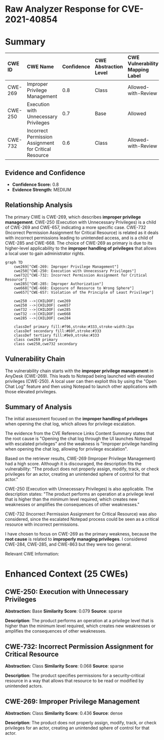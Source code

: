 # Raw Analyzer Response for CVE-2021-40854

# Summary
| CWE ID  | CWE Name                                                        | Confidence | CWE Abstraction Level | CWE Vulnerability Mapping Label | CWE-Vulnerability Mapping Notes |
| :-------- | :-------------------------------------------------------------- | :--------- | :---------------------- | :------------------------------ | :------------------------------ |
| CWE-269 | Improper Privilege Management                                   | 0.8        | Class                   | Allowed-with-Review             | Primary CWE                     |
| CWE-250 | Execution with Unnecessary Privileges                           | 0.7        | Base                    | Allowed                         | Secondary Candidate              |
| CWE-732 | Incorrect Permission Assignment for Critical Resource           | 0.6        | Class                   | Allowed-with-Review             | Secondary Candidate              |

## Evidence and Confidence

*   **Confidence Score:** 0.8
*   **Evidence Strength:** MEDIUM

## Relationship Analysis
The primary CWE is CWE-269, which describes **improper privilege management**. CWE-250 (Execution with Unnecessary Privileges) is a child of CWE-269 and CWE-657, indicating a more specific case. CWE-732 (Incorrect Permission Assignment for Critical Resource) is related as it deals with incorrect permissions leading to unintended access, and is a child of CWE-285 and CWE-668. The choice of CWE-269 as primary is due to its higher-level applicability to the **improper handling of privileges** that allows a local user to gain administrator rights.

```mermaid
graph TD
    cwe269["CWE-269: Improper Privilege Management"]
    cwe250["CWE-250: Execution with Unnecessary Privileges"]
    cwe732["CWE-732: Incorrect Permission Assignment for Critical Resource"]
    cwe285["CWE-285: Improper Authorization"]
    cwe668["CWE-668: Exposure of Resource to Wrong Sphere"]
    cwe657["CWE-657: Violation of the Principle of Least Privilege"]

    cwe250 -->|CHILDOF| cwe269
    cwe250 -->|CHILDOF| cwe657
    cwe732 -->|CHILDOF| cwe285
    cwe732 -->|CHILDOF| cwe668
    cwe285 -->|CHILDOF| cwe284

    classDef primary fill:#f96,stroke:#333,stroke-width:2px
    classDef secondary fill:#69f,stroke:#333
    classDef tertiary fill:#9e9,stroke:#333
    class cwe269 primary
    class cwe250,cwe732 secondary
```

## Vulnerability Chain
The vulnerability chain starts with the **improper privilege management** in AnyDesk (CWE-269). This leads to Notepad being launched with elevated privileges (CWE-250). A local user can then exploit this by using the "Open Chat Log" feature and then using Notepad to launch other applications with those elevated privileges.

## Summary of Analysis
The initial assessment focused on the **improper handling of privileges** when opening the chat log, which allows for privilege escalation.

The evidence from the CVE Reference Links Content Summary states that the root cause is "Opening the chat log through the UI launches Notepad with escalated privileges" and the weakness is "Improper privilege handling when opening the chat log, allowing for privilege escalation".

Based on the retriever results, CWE-269 (Improper Privilege Management) had a high score. Although it is discouraged, the description fits the vulnerability: "The product does not properly assign, modify, track, or check privileges for an actor, creating an unintended sphere of control for that actor."

CWE-250 (Execution with Unnecessary Privileges) is also applicable. The description states: "The product performs an operation at a privilege level that is higher than the minimum level required, which creates new weaknesses or amplifies the consequences of other weaknesses."

CWE-732 (Incorrect Permission Assignment for Critical Resource) was also considered, since the escalated Notepad process could be seen as a critical resource with incorrect permissions.

I have chosen to focus on CWE-269 as the primary weakness, because the **root cause** is related to **improperly managing privileges**.
I considered CWE-284, CWE-285, and CWE-863 but they were too general.

Relevant CWE Information:

# Enhanced Context (25 CWEs)
## CWE-250: Execution with Unnecessary Privileges
**Abstraction:** Base
**Similarity Score**: 0.079
**Source**: sparse

**Description**:
The product performs an operation at a privilege level that is higher than the minimum level required, which creates new weaknesses or amplifies the consequences of other weaknesses.

## CWE-732: Incorrect Permission Assignment for Critical Resource
**Abstraction:** Class
**Similarity Score**: 0.068
**Source**: sparse

**Description**:
The product specifies permissions for a security-critical resource in a way that allows that resource to be read or modified by unintended actors.

## CWE-269: Improper Privilege Management
**Abstraction:** Class
**Similarity Score**: 0.436
**Source**: dense

**Description**:
The product does not properly assign, modify, track, or check privileges for an actor, creating an unintended sphere of control for that actor.